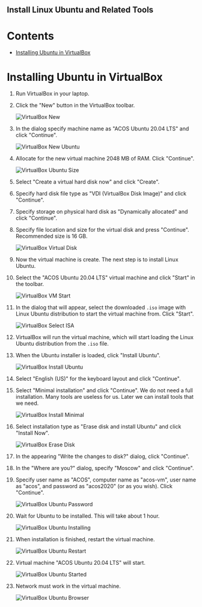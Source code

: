 Install Linux Ubuntu and Related Tools
---

# Contents

* [Installing Ubuntu in VirtualBox](#installing-ubuntu-in-virtualbox)

# Installing Ubuntu in VirtualBox

1. Run VirtualBox in your laptop.

1. Click the "New" button in the VirtualBox toolbar.

   ![VirtualBox New](images/virtualbox_ubuntu_01.png)

1. In the dialog specify machine name as "ACOS Ubuntu 20.04 LTS" and click "Continue".

   ![VirtualBox New Ubuntu](images/virtualbox_ubuntu_02.png)

1. Allocate for the new virtual machine 2048 MB of RAM. Click "Continue".

   ![VirtualBox Ubuntu Size](images/virtualbox_ubuntu_03.png)

1. Select "Create a virtual hard disk now" and click "Create".

1. Specify hard disk file type as "VDI (VirtualBox Disk Image)" and click "Continue".

1. Specify storage on physical hard disk as "Dynamically allocated" and click "Continue".

1. Specify file location and size for the virtual disk and press "Continue". Recommended size is 16 GB.

   ![VirtualBox Virtual Disk](images/virtualbox_ubuntu_04.png)

1. Now the virtual machine is create. The next step is to install Linux Ubuntu.

1. Select the "ACOS Ubuntu 20.04 LTS" virtual machine and click "Start" in the toolbar.

   ![VirtualBox VM Start](images/virtualbox_ubuntu_05.png)

1. In the dialog that will appear, select the downloaded `.iso` image with Linux Ubuntu distribution
   to start the virtual machine from. Click "Start".

   ![VirtualBox Select ISA](images/virtualbox_ubuntu_06.png)

1. VirtualBox will run the virtual machine, which will start loading the Linux Ubuntu distribution from the `.iso` file.

1. When the Ubuntu installer is loaded, click "Install Ubuntu".

   ![VirtualBox Install Ubuntu](images/virtualbox_ubuntu_07.png)

1. Select "English (US)" for the keyboard layout and click "Continue".

1. Select "Minimal installation" and click "Continue". We do not need a full installation.
   Many tools are useless for us. Later we can install tools that we need.

   ![VirtualBox Install Minimal](images/virtualbox_ubuntu_08.png)

1. Select installation type as "Erase disk and install Ubuntu" and click "Install Now".

   ![VirtualBox Erase Disk](images/virtualbox_ubuntu_09.png)

1. In the appearing "Write the changes to disk?" dialog, click "Continue".

1. In the "Where are you?" dialog, specify "Moscow" and click "Continue".

1. Specify user name as "ACOS", computer name as "acos-vm", user name as "acos",
   and password as "acos2020" (or as you wish). Click "Continue".

   ![VirtualBox Ubuntu Password](images/virtualbox_ubuntu_10.png)

1. Wait for Ubuntu to be installed. This will take about 1 hour.

   ![VirtualBox Ubuntu Installing](images/virtualbox_ubuntu_11.png)

1. When installation is finished, restart the virtual machine.

   ![VirtualBox Ubuntu Restart](images/virtualbox_ubuntu_12.png)

1. Virtual machine "ACOS Ubuntu 20.04 LTS" will start.

   ![VirtualBox Ubuntu Started](images/virtualbox_ubuntu_13.png)

1. Network must work in the virtual machine.

   ![VirtualBox Ubuntu Browser](images/virtualbox_ubuntu_14.png)
